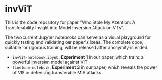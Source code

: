 # invViT

This is the code repository for paper "Who Stole My Attention: A Transferability Insight into Model Inversion Attack on ViTs".

The two current Jupyter notebooks can serve as a visual playground for quickly testing and validating our paper's ideas. The complete code, suitable for rigorous training, will be released after anonymity is ended.

- `invViT-notebook.ipynb`: **Experiment 1** in our paper, which trains a powerful inversion model against ViT.
- `finetune-notebook`: **Experiment 3** in our paper, which reveals the power of VIB in defensing transferable MIA attacks.
